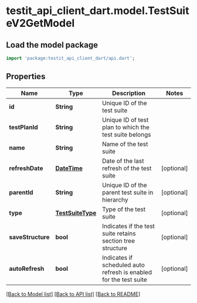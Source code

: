 # testit_api_client_dart.model.TestSuiteV2GetModel

## Load the model package
```dart
import 'package:testit_api_client_dart/api.dart';
```

## Properties
Name | Type | Description | Notes
------------ | ------------- | ------------- | -------------
**id** | **String** | Unique ID of the test suite | 
**testPlanId** | **String** | Unique ID of test plan to which the test suite belongs | 
**name** | **String** | Name of the test suite | 
**refreshDate** | [**DateTime**](DateTime.md) | Date of the last refresh of the test suite | [optional] 
**parentId** | **String** | Unique ID of the parent test suite in hierarchy | [optional] 
**type** | [**TestSuiteType**](TestSuiteType.md) | Type of the test suite | [optional] 
**saveStructure** | **bool** | Indicates if the test suite retains section tree structure | [optional] 
**autoRefresh** | **bool** | Indicates if scheduled auto refresh is enabled for the test suite | [optional] 

[[Back to Model list]](../README.md#documentation-for-models) [[Back to API list]](../README.md#documentation-for-api-endpoints) [[Back to README]](../README.md)


